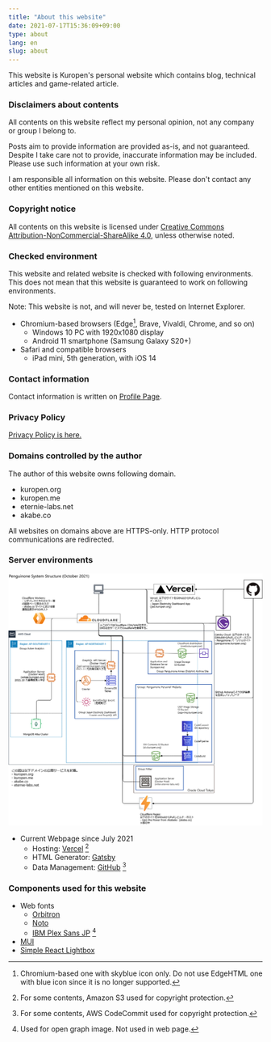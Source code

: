 ```yaml
---
title: "About this website"
date: 2021-07-17T15:36:09+09:00
type: about
lang: en
slug: about
---
```

This website is Kuropen's personal website which contains blog, technical articles and game-related article.

### Disclaimers about contents
All contents on this website reflect my personal opinion, not any company or group I belong to.

Posts aim to provide information are provided as-is, and not guaranteed.
Despite I take care not to provide, inaccurate information may be included.
Please use such information at your own risk.

I am responsible all information on this website. Please don't contact any other entities mentioned on this website.

### Copyright notice
All contents on this website is licensed under [Creative Commons Attribution-NonCommercial-ShareAlike 4.0](https://creativecommons.org/licenses/by-nc-sa/4.0/), 
unless otherwise noted.

### Checked environment
This website and related website is checked with following environments.
This does not mean that this website is guaranteed to work on following environments.

Note: This website is not, and will never be, tested on Internet Explorer.

- Chromium-based browsers (Edge[^1], Brave, Vivaldi, Chrome, and so on)
   - Windows 10 PC with 1920x1080 display
   - Android 11 smartphone (Samsung Galaxy S20+)
- Safari and compatible browsers
   - iPad mini, 5th generation, with iOS 14

[^1]: Chromium-based one with skyblue icon only. Do not use EdgeHTML one with blue icon since it is no longer supported.

### Contact information
Contact information is written on [Profile Page](/en/profile).

### Privacy Policy
[Privacy Policy is here.](/en/privacy)

### Domains controlled by the author
The author of this website owns following domain.

- kuropen.org
- kuropen.me
- eternie-labs.net
- akabe.co

All websites on domains above are HTTPS-only. HTTP protocol communications are redirected.

### Server environments
![System Structure](./system_structure_202110_2.png)

- Current Webpage since July 2021
   - Hosting: [Vercel](https://vercel.com/) [^2]
   - HTML Generator: [Gatsby](https://www.gatsbyjs.com/)
   - Data Management: [GitHub](https://github.com/kuropen/penguinone) [^3]

[^2]: For some contents, Amazon S3 used for copyright protection.

[^3]: For some contents, AWS CodeCommit used for copyright protection.

### Components used for this website
- Web fonts
   - [Orbitron](https://www.theleagueofmoveabletype.com/orbitron)
   - [Noto](https://fonts.google.com/noto)
   - [IBM Plex Sans JP](https://github.com/IBM/plex) [^4]
- [MUI](https://mui.com/)
- [Simple React Lightbox](https://simple-react-lightbox.dev/)

[^4]: Used for open graph image. Not used in web page.
